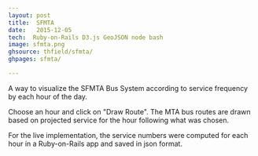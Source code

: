 ```yaml
---
layout: post
title:  SFMTA
date:   2015-12-05
tech:  Ruby-on-Rails D3.js GeoJSON node bash
image: sfmta.png
ghsource: thfield/sfmta/
ghpages: sfmta/

---
```

A way to visualize the SFMTA Bus System according to service frequency by each hour of the day.

Choose an hour and click on "Draw Route".  The MTA bus routes are drawn based on projected service for the hour following what was chosen.

For the live implementation, the service numbers were computed for each hour in a Ruby-on-Rails app and saved in json format.
